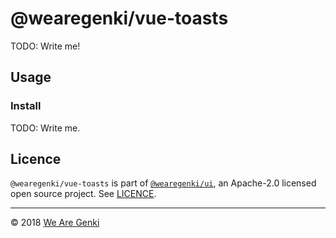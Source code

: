 # @wearegenki/vue-toasts

TODO: Write me!

## Usage

### Install

TODO: Write me.

## Licence

`@wearegenki/vue-toasts` is part of [`@wearegenki/ui`](https://github.com/WeAreGenki/ui), an Apache-2.0 licensed open source project. See [LICENCE](https://github.com/WeAreGenki/ui/blob/master/LICENCE).

-----

© 2018 [We Are Genki](https://wearegenki.com)
